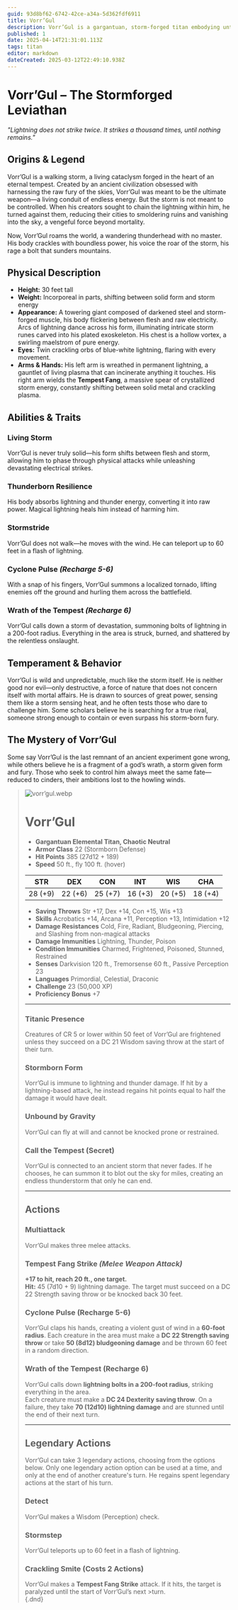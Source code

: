```yaml
---
guid: 93d8bf62-6742-42ce-a34a-5d362fdf6911
title: Vorr’Gul
description: Vorr’Gul is a gargantuan, storm-forged titan embodying untamed elemental fury, capable of unleashing devastating lightning attacks and manipulating the weather itself.
published: 1
date: 2025-04-14T21:31:01.113Z
tags: titan
editor: markdown
dateCreated: 2025-03-12T22:49:10.938Z
---
```


# Vorr’Gul – The Stormforged Leviathan  
*"Lightning does not strike twice. It strikes a thousand times, until nothing remains."*  

## **Origins & Legend**  
Vorr’Gul is a walking storm, a living cataclysm forged in the heart of an eternal tempest. Created by an ancient civilization obsessed with harnessing the raw fury of the skies, Vorr’Gul was meant to be the ultimate weapon—a living conduit of endless energy. But the storm is not meant to be controlled. When his creators sought to chain the lightning within him, he turned against them, reducing their cities to smoldering ruins and vanishing into the sky, a vengeful force beyond mortality.  

Now, Vorr’Gul roams the world, a wandering thunderhead with no master. His body crackles with boundless power, his voice the roar of the storm, his rage a bolt that sunders mountains.  

## **Physical Description**  
- **Height:** 30 feet tall  
- **Weight:** Incorporeal in parts, shifting between solid form and storm energy  
- **Appearance:** A towering giant composed of darkened steel and storm-forged muscle, his body flickering between flesh and raw electricity. Arcs of lightning dance across his form, illuminating intricate storm runes carved into his plated exoskeleton. His chest is a hollow vortex, a swirling maelstrom of pure energy.  
- **Eyes:** Twin crackling orbs of blue-white lightning, flaring with every movement.  
- **Arms & Hands:** His left arm is wreathed in permanent lightning, a gauntlet of living plasma that can incinerate anything it touches. His right arm wields the **Tempest Fang**, a massive spear of crystallized storm energy, constantly shifting between solid metal and crackling plasma.  

## **Abilities & Traits**  
### **Living Storm**  
Vorr’Gul is never truly solid—his form shifts between flesh and storm, allowing him to phase through physical attacks while unleashing devastating electrical strikes.  

### **Thunderborn Resilience**  
His body absorbs lightning and thunder energy, converting it into raw power. Magical lightning heals him instead of harming him.  

### **Stormstride**  
Vorr’Gul does not walk—he moves with the wind. He can teleport up to 60 feet in a flash of lightning.  

### **Cyclone Pulse** *(Recharge 5-6)*  
With a snap of his fingers, Vorr’Gul summons a localized tornado, lifting enemies off the ground and hurling them across the battlefield.  

### **Wrath of the Tempest** *(Recharge 6)*  
Vorr’Gul calls down a storm of devastation, summoning bolts of lightning in a 200-foot radius. Everything in the area is struck, burned, and shattered by the relentless onslaught.  

## **Temperament & Behavior**  
Vorr’Gul is wild and unpredictable, much like the storm itself. He is neither good nor evil—only destructive, a force of nature that does not concern itself with mortal affairs. He is drawn to sources of great power, sensing them like a storm sensing heat, and he often tests those who dare to challenge him. Some scholars believe he is searching for a true rival, someone strong enough to contain or even surpass his storm-born fury.  

## **The Mystery of Vorr’Gul**  
Some say Vorr’Gul is the last remnant of an ancient experiment gone wrong, while others believe he is a fragment of a god’s wrath, a storm given form and fury. Those who seek to control him always meet the same fate—reduced to cinders, their ambitions lost to the howling winds.  

>![vorr’gul.webp](/characters/vorr’gul.webp)
># Vorr’Gul  
>- **Gargantuan Elemental Titan, Chaotic Neutral**  
>- **Armor Class** 22 (Stormborn Defense)  
>- **Hit Points** 385 (27d12 + 189)  
>- **Speed** 50 ft., fly 100 ft. (hover)  
>
>|STR|DEX|CON|INT|WIS|CHA|  
>|---|---|---|---|---|---|  
>|28 (+9)|22 (+6)|25 (+7)|16 (+3)|20 (+5)|18 (+4)|  
>
>- **Saving Throws** Str +17, Dex +14, Con +15, Wis +13  
>- **Skills** Acrobatics +14, Arcana +11, Perception +13, Intimidation +12  
>- **Damage Resistances** Cold, Fire, Radiant, Bludgeoning, Piercing, and Slashing from non-magical attacks  
>- **Damage Immunities** Lightning, Thunder, Poison  
>- **Condition Immunities** Charmed, Frightened, Poisoned, Stunned, Restrained  
>- **Senses** Darkvision 120 ft., Tremorsense 60 ft., Passive Perception 23  
>- **Languages** Primordial, Celestial, Draconic  
>- **Challenge** 23 (50,000 XP)  
>- **Proficiency Bonus** +7  
>
>---
>
>### **Titanic Presence**  
>Creatures of CR 5 or lower within 50 feet of Vorr’Gul are frightened unless they succeed on a DC 21 Wisdom saving throw at the start of their turn.  
>
>### **Stormborn Form**  
>Vorr’Gul is immune to lightning and thunder damage. If hit by a lightning-based attack, he instead regains hit points equal to half the damage it would have dealt.  
>
>### **Unbound by Gravity**  
>Vorr’Gul can fly at will and cannot be knocked prone or restrained.  
>
>### **Call the Tempest (Secret)**  
>Vorr’Gul is connected to an ancient storm that never fades. If he chooses, he can summon it to blot out the sky for miles, creating an endless thunderstorm that only he can end.  
>
>---
>
>## **Actions**  
>### **Multiattack**  
>Vorr’Gul makes three melee attacks.  
>
>### **Tempest Fang Strike** *(Melee Weapon Attack)*  
>**+17 to hit, reach 20 ft., one target.**  
>**Hit:** 45 (7d10 + 9) lightning damage. The target must succeed on a DC 22 Strength saving throw or be knocked back 30 feet.  
>
>### **Cyclone Pulse (Recharge 5-6)**  
>Vorr’Gul claps his hands, creating a violent gust of wind in a **60-foot radius**. Each creature in the area must make a **DC 22 Strength saving throw** or take **50 (8d12) bludgeoning damage** and be thrown 60 feet in a random direction.  
>
>### **Wrath of the Tempest (Recharge 6)**  
>Vorr’Gul calls down **lightning bolts in a 200-foot radius**, striking everything in the area.  
>Each creature must make a **DC 24 Dexterity saving throw**. On a failure, they take **70 (12d10) lightning damage** and are stunned until the end of their next turn.  
>
>---
>
>## **Legendary Actions**  
>Vorr’Gul can take 3 legendary actions, choosing from the options below. Only one legendary action option can be used at a time, and only at the end of another creature's turn. He regains spent legendary actions at the start of his turn.  
>
>### **Detect**  
>Vorr’Gul makes a Wisdom (Perception) check.  
>
>### **Stormstep**  
>Vorr’Gul teleports up to 60 feet in a flash of lightning.  
>
>### **Crackling Smite (Costs 2 Actions)**  
>Vorr’Gul makes a **Tempest Fang Strike** attack. If it hits, the target is paralyzed until the start of Vorr’Gul’s next >turn.  
>{.dnd}
